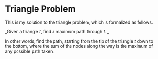 Triangle Problem
================

This is my solution to the triangle problem, which is formalized as follows.

_Given a triangle $t$, find a maximum path through $t$. _

In other words, find the path, starting from the tip of the triangle $t$ down
to the bottom, where the sum of the nodes along the way is the maximum
of any possible path taken.
